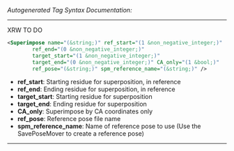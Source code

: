 <!-- THIS IS AN AUTOGENERATED FILE: Don't edit it directly, instead change the schema definition in the code itself. -->

_Autogenerated Tag Syntax Documentation:_

---
XRW TO DO

```xml
<Superimpose name="(&string;)" ref_start="(1 &non_negative_integer;)"
        ref_end="(0 &non_negative_integer;)"
        target_start="(1 &non_negative_integer;)"
        target_end="(0 &non_negative_integer;)" CA_only="(1 &bool;)"
        ref_pose="(&string;)" spm_reference_name="(&string;)" />
```

-   **ref_start**: Starting residue for superposition, in reference
-   **ref_end**: Ending residue for superposition, in reference
-   **target_start**: Starting residue for superposition
-   **target_end**: Ending residue for superposition
-   **CA_only**: Superimpose by CA coordinates only
-   **ref_pose**: Reference pose file name
-   **spm_reference_name**: Name of reference pose to use (Use the SavePoseMover to create a reference pose)

---
